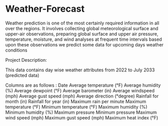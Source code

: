 # Weather-Forecast
Weather prediction is one of the most certainly required information in all over the regions.
It involves collecting global meteorological surface and upper-air observations, preparing global surface and upper air pressure, temperature, moisture, and wind analyses at frequent time intervals based upon these observations we predict some data for upcoming days weather conditions

Project Description: 

This data contains day wise weather attributes from 2022 to July 2033 (predicted data)

Columns are as follows :
  Date
  Average temperature (°F)
  Average humidity (%)
  Average dewpoint (°F)
Average barometer (in)
Average windspeed (mph)
Average gust speed (mph)
Average direction (°degree)
Rainfall for month (in)
Rainfall for year (in)
Maximum rain per minute
Maximum temperature (°F)
Minimum temperature (°F)
Maximum humidity (%)
Minimum humidity (%)
Maximum pressure
Minimum pressure
Maximum wind speed (mph)
Maximum gust speed (mph)
Maximum heat index (°F)
